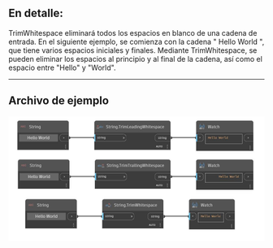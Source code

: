 ## En detalle:
TrimWhitespace eliminará todos los espacios en blanco de una cadena de entrada. En el siguiente ejemplo, se comienza con la cadena "     Hello World     ", que tiene varios espacios iniciales y finales. Mediante TrimWhitespace, se pueden eliminar los espacios al principio y al final de la cadena, así como el espacio entre "Hello" y "World".
___
## Archivo de ejemplo

![TrimWhitespace](./DSCore.String.TrimWhitespace_img.jpg)

